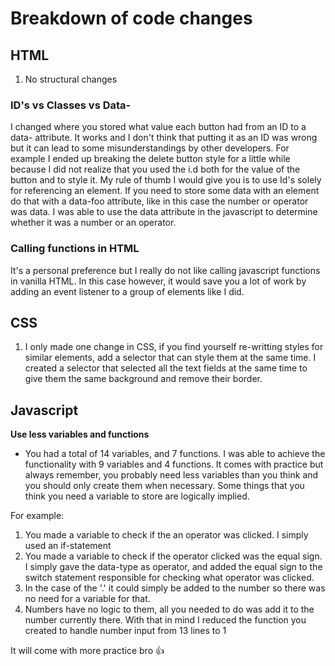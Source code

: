 # Breakdown of code changes

## HTML

1. No structural changes

### ID's vs Classes vs Data-

I changed where you stored what value each button had from an ID to a data- attribute. It works and I don't think that putting it as an ID was wrong but it can lead to some misunderstandings by other developers. For example I ended up breaking the delete button style for a little while because I did not realize that you used the i.d both for the value of the button and to style it. My rule of thumb I would give you is to use Id's solely for referencing an element. If you need to store some data with an element do that with a data-foo attribute, like in this case the number or operator was data. I was able to use the data attribute in the javascript to determine whether it was a number or an operator.

### Calling functions in HTML

It's a personal preference but I really do not like calling javascript functions in vanilla HTML. In this case however, it would save you a lot of work by adding an event listener to a group of elements like I did.

## CSS

1. I only made one change in CSS, if you find yourself re-writting styles for similar elements, add a selector that can style them at the same time. I created a selector that selected all the text fields at the same time to give them the same background and remove their border.

## Javascript

**Use less variables and functions**

- You had a total of 14 variables, and 7 functions. I was able to achieve the functionality with 9 variables and 4 functions. It comes with practice but always remember, you probably need less variables than you think and you should only create them when necessary. Some things that you think you need a variable to store are logically implied.

For example:

1. You made a variable to check if the an operator was clicked. I simply used an if-statement
2. You made a variable to check if the operator clicked was the equal sign. I simply gave the data-type as operator, and added the equal sign to the switch statement responsible for checking what operator was clicked.
3. In the case of the '.' it could simply be added to the number so there was no need for a variable for that.
4. Numbers have no logic to them, all you needed to do was add it to the number currently there. With that in mind I reduced the function you created to handle number input from 13 lines to 1

It will come with more practice bro :thumbsup:
